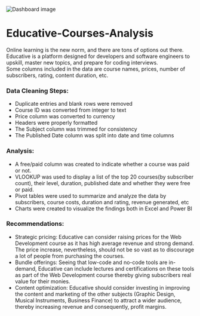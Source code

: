 ![Dashboard image](https://github.com/joelkaku/Educative-Courses-Analysis/assets/131392907/d01f1622-ade9-4b36-bc8e-a420fdfe8fae)

# Educative-Courses-Analysis
Online learning is the new norm, and there are tons of options out there. 
Educative is a platform designed for developers and software engineers to upskill, master new topics, and prepare for coding interviews.  
Some columns included in the data are course names, prices, number of subscribers, rating, content duration, etc.

### Data Cleaning Steps:
- Duplicate entries and blank rows were removed
- Course ID was converted from integer to text
- Price column was converted to currency
- Headers were properly formatted
- The Subject column was trimmed for consistency
- The Published Date column was split into date and time columns

### Analysis:
- A free/paid column was created to indicate whether a course was paid or not.
- VLOOKUP was used to display a list of the top 20 courses(by subscriber count), their level, duration, published date and whether they were free or paid.
- Pivot tables were used to summarize and analyze the data by subscribers, course costs, duration and rating, revenue generated, etc
- Charts were created to visualize the findings both in Excel and Power BI

### Recommendations:
- Strategic pricing: Educative can consider raising prices for the Web Development course as it has high average revenue and strong demand. The price increase, nevertheless, should not be so vast as to discourage a lot of people from purchasing the courses.  
- Bundle offerings: Seeing that low-code and no-code tools are in-demand, Educative can include lectures and certifications on these tools as part of the Web Development course thereby giving subscribers real value for their monies.
- Content optimization: Educative should consider investing in improving the content and marketing of the other subjects (Graphic Design, Musical Instruments, Business Finance) to attract a wider audience, thereby increasing revenue and consequently, profit margins.
  
